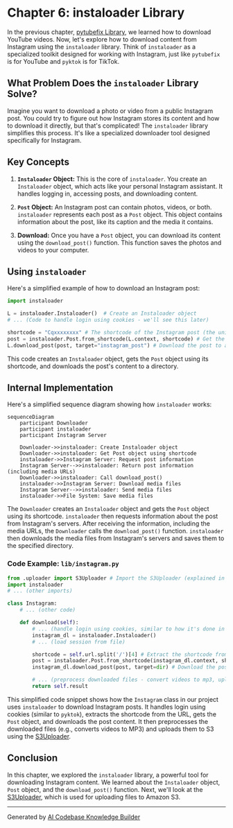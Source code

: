 # Chapter 6: instaloader Library

In the previous chapter, [pytubefix Library](05_pytubefix_library.md), we learned how to download YouTube videos. Now, let's explore how to download content from Instagram using the `instaloader` library. Think of `instaloader` as a specialized toolkit designed for working with Instagram, just like `pytubefix` is for YouTube and `pyktok` is for TikTok.

## What Problem Does the `instaloader` Library Solve?

Imagine you want to download a photo or video from a public Instagram post.  You could try to figure out how Instagram stores its content and how to download it directly, but that's complicated! The `instaloader` library simplifies this process. It's like a specialized downloader tool designed specifically for Instagram.

## Key Concepts

1. **`Instaloader` Object:** This is the core of `instaloader`. You create an `Instaloader` object, which acts like your personal Instagram assistant. It handles logging in, accessing posts, and downloading content.

2. **`Post` Object:**  An Instagram post can contain photos, videos, or both. `instaloader` represents each post as a `Post` object.  This object contains information about the post, like its caption and the media it contains.

3. **Download:**  Once you have a `Post` object, you can download its content using the `download_post()` function. This function saves the photos and videos to your computer.

## Using `instaloader`

Here's a simplified example of how to download an Instagram post:

```python
import instaloader

L = instaloader.Instaloader()  # Create an Instaloader object
# ... (Code to handle login using cookies - we'll see this later)

shortcode = "Cqxxxxxxxx" # The shortcode of the Instagram post (the unique ID in the URL)
post = instaloader.Post.from_shortcode(L.context, shortcode) # Get the Post object
L.download_post(post, target="instagram_post") # Download the post to a directory named "instagram_post"
```

This code creates an `Instaloader` object, gets the `Post` object using its shortcode, and downloads the post's content to a directory.

## Internal Implementation

Here's a simplified sequence diagram showing how `instaloader` works:

```mermaid
sequenceDiagram
    participant Downloader
    participant instaloader
    participant Instagram Server

    Downloader->>instaloader: Create Instaloader object
    Downloader->>instaloader: Get Post object using shortcode
    instaloader->>Instagram Server: Request post information
    Instagram Server-->>instaloader: Return post information (including media URLs)
    Downloader->>instaloader: Call download_post()
    instaloader->>Instagram Server: Download media files
    Instagram Server-->>instaloader: Send media files
    instaloader->>File System: Save media files
```

The `Downloader` creates an `Instaloader` object and gets the `Post` object using its shortcode. `instaloader` then requests information about the post from Instagram's servers. After receiving the information, including the media URLs, the `Downloader` calls the `download_post()` function. `instaloader` then downloads the media files from Instagram's servers and saves them to the specified directory.

### Code Example: `lib/instagram.py`

```python
from .uploader import S3Uploader # Import the S3Uploader (explained in a later chapter)
import instaloader
# ... (other imports)

class Instagram:
    # ... (other code)

    def download(self):
        # ... (handle login using cookies, similar to how it's done in pyktok)
        instagram_dl = instaloader.Instaloader()
        # ... (load session from file)

        shortcode = self.url.split('/')[4] # Extract the shortcode from the URL
        post = instaloader.Post.from_shortcode(instagram_dl.context, shortcode)
        instagram_dl.download_post(post, target=dir) # Download the post

        # ... (preprocess downloaded files - convert videos to mp3, upload to S3 using [S3Uploader](07_s3uploader.md))
        return self.result
```

This simplified code snippet shows how the `Instagram` class in our project uses `instaloader` to download Instagram posts.  It handles login using cookies (similar to `pyktok`), extracts the shortcode from the URL, gets the `Post` object, and downloads the post content. It then preprocesses the downloaded files (e.g., converts videos to MP3) and uploads them to S3 using the [S3Uploader](07_s3uploader.md).

## Conclusion

In this chapter, we explored the `instaloader` library, a powerful tool for downloading Instagram content. We learned about the `Instaloader` object, `Post` object, and the `download_post()` function. Next, we'll look at the [S3Uploader](07_s3uploader.md), which is used for uploading files to Amazon S3.


---

Generated by [AI Codebase Knowledge Builder](https://github.com/The-Pocket/Tutorial-Codebase-Knowledge)